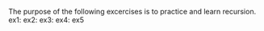 The purpose of the following excercises is to practice and learn recursion.
ex1:
ex2:
ex3:
ex4:
ex5
